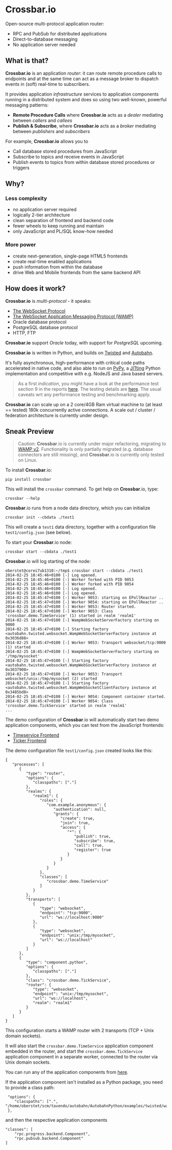 # Crossbar.io

Open-source multi-protocol application router:

 * RPC and PubSub for distributed applications
 * Direct-to-database messaging
 * No application server needed


## What is that?

**Crossbar.io** is an application _router_: it can route remote procedure calls to endpoints and at the same time can act as a message broker to dispatch events in (soft) real-time to subscribers.

It provides application _infrastructure_ services to application components running in a distributed system and does so using two well-known, powerful messaging patterns:

 * **Remote Procedure Calls** where **Crossbar.io** acts as a *dealer* mediating between *callers* and *callees*
 * **Publish & Subscribe**, where **Crossbar.io** acts as a *broker* mediating between *publishers* and *subscribers*

For example, **Crossbar.io** allows you to

  * Call database stored procedures from JavaScript
  * Subscribe to topics and receive events in JavaScript
  * Publish events to topics from within database stored procedures or triggers

## Why?

### Less complexity

 * no application server required
 * logically 2-tier architecture
 * clean separation of frontend and backend code
 * fewer wheels to keep running and maintain
 * only JavaScript and PL/SQL know-how needed

### More power

 * create next-generation, single-page HTML5 frontends
 * create real-time enabled applications
 * push information from within the database
 * drive Web and Mobile frontends from the same backend API

## How does it work?

**Crossbar.io** is _multi-protocol_ - it speaks:

  * [The WebSocket Protocol](http://tools.ietf.org/html/rfc6455)
  * [The WebSocket Application Messaging Protocol (WAMP)](http://wamp.ws/)
  * Oracle database protocol
  * PostgreSQL database protocol
  * HTTP, FTP

**Crossbar.io** support *Oracle* today, with support for *PostgreSQL* upcoming.

**Crossbar.io** is written in Python, and builds on [Twisted](http://twistedmatrix.com/) and [Autobahn](http://autobahn.ws/).

It's fully asynchronous, high-performance with critical code paths accelerated in native code, and also able to run on [PyPy](http://pypy.org/), a [JITting](http://en.wikipedia.org/wiki/Just-in-time_compilation) Python implementation and competitive with e.g. NodeJS and Java based servers.

> As a first *indication*, you might have a look at the performance test section 9 in the reports [here](http://autobahn.ws/testsuite/reports/servers/index.html). The testing details are [here](https://github.com/tavendo/AutobahnTestSuite/tree/master/examples/publicreports). The usual caveats wrt any performance testing and benchmarking apply.

**Crossbar.io** can scale up on a 2 core/4GB Ram virtual machine to (at least == tested) 180k concurrently active connections. A scale out / cluster / federation architecture is currently under design.

## Sneak Preview

> Caution: **Crossbar**.io is currently under major refactoring, migrating to [WAMP v2](https://github.com/tavendo/WAMP/tree/master/spec). Functionality is only partially migrated (e.g. database connectors are still missing), and **Crossbar**.io is currently only tested on Linux.
> 

To install **Crossbar**.io:

	pip install crossbar

This will install the `crossbar` command. To get help on **Crossbar**.io, type:

	crossbar --help
 
**Crossbar**.io runs from a node data directory, which you can initialize

	crossbar init --cbdata ./test1

This will create a `test1` data directory, together with a configuration file `test1/config.json` (see below).

To start your **Crossbar**.io node:

	crossbar start --cbdata ./test1

**Crossbar**.io will log starting of the node:

	oberstet@corei7ub1310:~/tmp$ crossbar start --cbdata ./test1
	2014-02-25 18:45:46+0100 [-] Log opened.
	2014-02-25 18:45:46+0100 [-] Worker forked with PID 9053
	2014-02-25 18:45:46+0100 [-] Worker forked with PID 9054
	2014-02-25 18:45:46+0100 [-] Log opened.
	2014-02-25 18:45:46+0100 [-] Log opened.
	2014-02-25 18:45:47+0100 [-] Worker 9053: starting on EPollReactor ..
	2014-02-25 18:45:47+0100 [-] Worker 9054: starting on EPollReactor ..
	2014-02-25 18:45:47+0100 [-] Worker 9053: Router started.
	2014-02-25 18:45:47+0100 [-] Worker 9053: Class 'crossbar.demo.TimeService' (1) started in realm 'realm1'
	2014-02-25 18:45:47+0100 [-] WampWebSocketServerFactory starting on 9000
	2014-02-25 18:45:47+0100 [-] Starting factory <autobahn.twisted.websocket.WampWebSocketServerFactory instance at 0x3036d88>
	2014-02-25 18:45:47+0100 [-] Worker 9053: Transport websocket/tcp:9000 (1) started
	2014-02-25 18:45:47+0100 [-] WampWebSocketServerFactory starting on '/tmp/mysocket'
	2014-02-25 18:45:47+0100 [-] Starting factory <autobahn.twisted.websocket.WampWebSocketServerFactory instance at 0x3037908>
	2014-02-25 18:45:47+0100 [-] Worker 9053: Transport websocket/unix:/tmp/mysocket (2) started
	2014-02-25 18:45:47+0100 [-] Starting factory <autobahn.twisted.websocket.WampWebSocketClientFactory instance at 0x3485bd8>
	2014-02-25 18:45:47+0100 [-] Worker 9054: Component container started.
	2014-02-25 18:45:47+0100 [-] Worker 9054: Class 'crossbar.demo.TickService' started in realm 'realm1'
	...

The demo configuration of **Crossbar**.io will automatically start two demo application components, which you can test from the JavaScript frontends:

  * [Timeservice Frontend](https://github.com/tavendo/AutobahnPython/blob/master/examples/twisted/wamp/basic/rpc/timeservice/frontend.html)
  * [Ticker Frontend](https://github.com/tavendo/AutobahnPython/blob/master/examples/twisted/wamp/basic/pubsub/basic/frontend.html)

The demo configuration file `test1/config.json` created looks like this:

	{
	   "processes": [
	      {
	         "type": "router",
	         "options": {
	            "classpaths": ["."]
	         },
	         "realms": {
	            "realm1": {
	               "roles": {
	                  "com.example.anonymous": {
	                     "authentication": null,
	                     "grants": {
	                        "create": true,
	                        "join": true,
	                        "access": {
	                           "*": {
	                              "publish": true,
	                              "subscribe": true,
	                              "call": true,
	                              "register": true
	                           }
	                        }
	                     }
	                  }
	               },
	               "classes": [
	                  "crossbar.demo.TimeService"
	               ]
	            }
	         },
	         "transports": [
	            {
	               "type": "websocket",
	               "endpoint": "tcp:9000",
	               "url": "ws://localhost:9000"
	            },
	            {
	               "type": "websocket",
	               "endpoint": "unix:/tmp/mysocket",
	               "url": "ws://localhost"
	            }
	         ]
	      },
	      {
	         "type": "component.python",
	         "options": {
	            "classpaths": ["."]
	         },
	         "class": "crossbar.demo.TickService",
	         "router": {
	            "type": "websocket",
	            "endpoint": "unix:/tmp/mysocket",
	            "url": "ws://localhost",
	            "realm": "realm1"
	         }
	      }
	   ]
	}

This configuration starts a WAMP router with 2 transports (TCP + Unix domain sockets).

It will also start the `crossbar.demo.TimeService` application component embedded in the router, and start the `crossbar.demo.TickService` application component in a separate worker, connected to the router via Unix domain sockets.

You can run any of the application components from [here](https://github.com/tavendo/AutobahnPython/tree/master/examples/twisted/wamp/basic).

If the application component isn't installed as a Python package, you need to provide a class path:

     "options": {
        "classpaths": [".", "/home/oberstet/scm/tavendo/autobahn/AutobahnPython/examples/twisted/wamp/basic"]
     },

and then the respective application components
	
	"classes": [
		"rpc.progress.backend.Component",
		"rpc.pubsub.backend.Component"
	]
